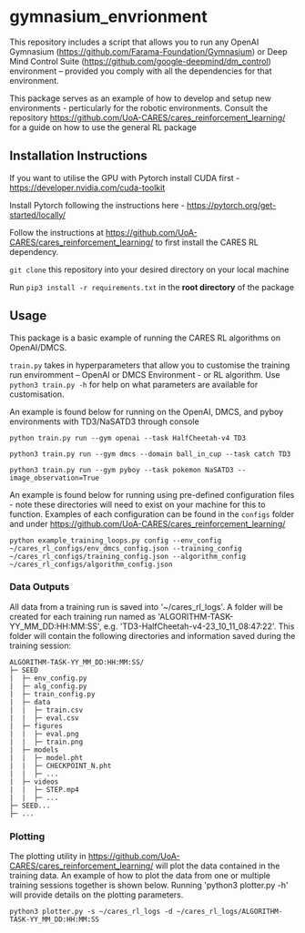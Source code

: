 # gymnasium_envrionment

This repository includes a script that allows you to run any OpenAI Gymnasium (https://github.com/Farama-Foundation/Gymnasium) or Deep Mind Control Suite (https://github.com/google-deepmind/dm_control) environment – provided you comply with all the dependencies for that environment. 

This package serves as an example of how to develop and setup new environments - perticularly for the robotic environments. Consult the repository https://github.com/UoA-CARES/cares_reinforcement_learning/ for a guide on how to use the general RL package

## Installation Instructions
If you want to utilise the GPU with Pytorch install CUDA first - https://developer.nvidia.com/cuda-toolkit

Install Pytorch following the instructions here - https://pytorch.org/get-started/locally/

Follow the instructions at https://github.com/UoA-CARES/cares_reinforcement_learning/ to first install the CARES RL dependency.

`git clone` this repository into your desired directory on your local machine

Run `pip3 install -r requirements.txt` in the **root directory** of the package

## Usage
This package is a basic example of running the CARES RL algorithms on OpenAI/DMCS. 

`train.py` takes in hyperparameters that allow you to customise the training run enviromment – OpenAI or DMCS Environment - or RL algorithm. Use `python3 train.py -h` for help on what parameters are available for customisation.

An example is found below for running on the OpenAI, DMCS, and pyboy environments with TD3/NaSATD3 through console
```
python train.py run --gym openai --task HalfCheetah-v4 TD3

python3 train.py run --gym dmcs --domain ball_in_cup --task catch TD3

python3 train.py run --gym pyboy --task pokemon NaSATD3 --image_observation=True
```

An example is found below for running using pre-defined configuration files - note these directories will need to exist on your machine for this to function. Examples of each configuration can be found in the `configs` folder and under https://github.com/UoA-CARES/cares_reinforcement_learning/
```
python example_training_loops.py config --env_config ~/cares_rl_configs/env_dmcs_config.json --training_config ~/cares_rl_configs/training_config.json --algorithm_config ~/cares_rl_configs/algorithm_config.json
```

### Data Outputs
All data from a training run is saved into '~/cares_rl_logs'. A folder will be created for each training run named as 'ALGORITHM-TASK-YY_MM_DD:HH:MM:SS', e.g. 'TD3-HalfCheetah-v4-23_10_11_08:47:22'. This folder will contain the following directories and information saved during the training session:

```
ALGORITHM-TASK-YY_MM_DD:HH:MM:SS/
├─ SEED
|  ├─ env_config.py
|  ├─ alg_config.py
|  ├─ train_config.py
|  ├─ data
|  |  ├─ train.csv
|  |  ├─ eval.csv
|  ├─ figures
|  |  ├─ eval.png
|  |  ├─ train.png
|  ├─ models
|  |  ├─ model.pht
|  |  ├─ CHECKPOINT_N.pht
|  |  ├─ ...
|  ├─ videos
|  |  ├─ STEP.mp4
|  |  ├─ ...
├─ SEED...
├─ ...
```

### Plotting
The plotting utility in https://github.com/UoA-CARES/cares_reinforcement_learning/ will plot the data contained in the training data. An example of how to plot the data from one or multiple training sessions together is shown below. Running 'python3 plotter.py -h' will provide details on the plotting parameters.

```
python3 plotter.py -s ~/cares_rl_logs -d ~/cares_rl_logs/ALGORITHM-TASK-YY_MM_DD:HH:MM:SS
```